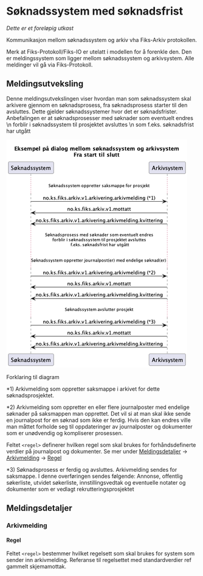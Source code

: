 # Søknadssystem med søknadsfrist

*Dette er et foreløpig utkast*

Kommunikasjon mellom søknadssystem og arkiv vha Fiks-Arkiv protokollen.

Merk at Fiks-Protokoll/Fiks-IO er utelatt i modellen for å forenkle den. Den er meldingssystem som ligger mellom søknadssystem og arkivsystem.
Alle meldinger vil gå via Fiks-Protokoll.

## Meldingsutveksling

Denne meldingsutvekslingen viser hvordan man som søknadssystem skal arkivere gjennom en søknadsprosess, fra søknadsprosess starter til den avsluttes. 
Dette gjelder søknadssystemer hvor det er søknadsfrister. 
Anbefalingen er at søknadsprosesser med søknader som eventuelt endres \n forblir i søknadssystem til prosjektet avsluttes \n som f.eks. søknadsfrist har utgått

![sekvensdiagram](meldingsutveksling.png)

Forklaring til diagram

*1) Arkivmelding som oppretter saksmappe i arkivet for dette søknadsprosjektet. 

*2) Arkivmelding som oppretter en eller flere journalposter med endelige søknader på saksmappen man opprettet. Det vil si at man skal ikke sende en journalpost for en søknad som ikke er ferdig. Hvis den kan endres ville man måttet forholde seg til oppdateringer av journalposter og dokumenter som er unødvendig og kompliserer prosessen.

Feltet `<regel>` definerer hvilken regel som skal brukes for forhåndsdefinerte verdier på journalpost og dokumenter. Se mer under [Meldingsdetaljer](#meldingsdetaljer) -> [Arkivmelding](#arkivmelding) -> [Regel](#regel)

*3) Søknadsprosess er ferdig og avsluttes. Arkivmelding sendes for saksmappe. I denne overføringen sendes følgende: Annonse, offentlig søkerliste, utvidet søkerliste, innstillingsvedtak og eventuelle notater og dokumenter som er vedlagt rekrutteringsprosjektet

## Meldingsdetaljer

### Arkivmelding

#### Regel
Feltet `<regel>` bestemmer hvilket regelsett som skal brukes for system som sender inn arkivmelding.
Referanse til regelsettet med  standardverdier ref gammelt skjemamottak.
